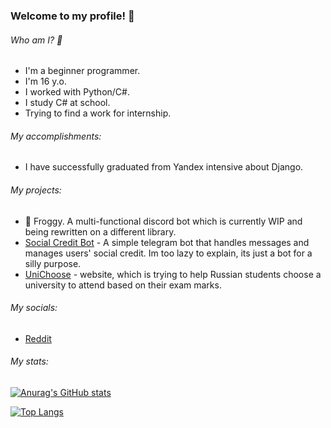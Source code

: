 ### Welcome to my profile! 👋

###### Who am I? 🧐
- I'm a beginner programmer.
- I'm 16 y.o.
- I worked with Python/C#.
- I study C# at school.
- Trying to find a work for internship.

###### My accomplishments:
- I have successfully graduated from Yandex intensive about Django.

###### My projects:
- 🐸 Froggy. A multi-functional discord bot which is currently WIP and being rewritten on a different library.
- [Social Credit Bot](https://github.com/SharkyJunior/Social-Credit-bot) - A simple telegram bot that handles messages and manages users' social credit. Im too lazy to explain, its just a bot for a silly purpose.
- [UniChoose](https://github.com/h4x4d/UniChoose) - website, which is trying to help Russian students choose a university to attend based on their exam marks.

###### My socials:
- [Reddit](https://www.reddit.com/user/SharkyJunior)

###### My stats:
[![Anurag's GitHub stats](https://github-readme-stats.vercel.app/api?username=SharkyJunior&show_icons=true&theme=radical)](https://github.com/anuraghazra/github-readme-stats)

[![Top Langs](https://github-readme-stats.vercel.app/api/top-langs/?username=SharkyJunior&layout=compact&theme=radical)](https://github.com/anuraghazra/github-readme-stats)
